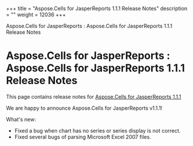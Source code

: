 +++
title = "Aspose.Cells for JasperReports 1.1.1 Release Notes" 
description = "" 
weight = 12036 
+++

Aspose.Cells for JasperReports : Aspose.Cells for JasperReports 1.1.1 Release Notes  

# Aspose.Cells for JasperReports : Aspose.Cells for JasperReports 1.1.1 Release Notes


This page contains release notes for [Aspose.Cells for JasperReports 1.1.1](http://www.aspose.com/downloads/cells/jasperreports/new-releases/aspose.cells-for-jasperreports-1.1.1/)

We are happy to announce Aspose.Cells for JasperReports v1.1.1!

What's new:

*   Fixed a bug when chart has no series or series display is not correct.
*   Fixed several bugs of parsing Microsoft Excel 2007 files.

